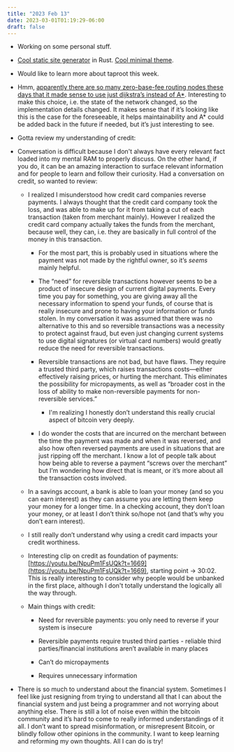 ```yaml
---
title: "2023 Feb 13"
date: 2023-03-01T01:19:29-06:00
draft: false
---
```


- Working on some personal stuff.

- [Cool static site generator](https://www.getzola.org/) in Rust. [Cool minimal theme](https://www.getzola.org/themes/sam/).
- Would like to learn more about taproot this week.
- Hmm, [apparently there are so many zero-base-fee routing nodes these days that it made sense to use just dijkstra’s instead of A\*](https://github.com/lightningdevkit/rust-lightning/pull/1722#issuecomment-1250794487). Interesting to make this choice, i.e. the state of the network changed, so the implementation details changed. It makes sense that if it’s looking like this is the case for the foreseeable, it helps maintainability and A\* could be added back in the future if needed, but it’s just interesting to see.
- Gotta review my understanding of credit:
- Conversation is difficult because I don't always have every relevant fact loaded into my mental RAM to properly discuss. On the other hand, if you do, it can be an amazing interaction to surface relevant information and for people to learn and follow their curiosity. Had a conversation on credit, so wanted to review:
    - I realized I misunderstood how credit card companies reverse payments. I always thought that the credit card company took the loss, and was able to make up for it from taking a cut of each transaction (taken from merchant mainly). However I realized the credit card company actually takes the funds from the merchant, because well, they can, i.e. they are basically in full control of the money in this transaction.

        - For the most part, this is probably used in situations where the payment was not made by the rightful owner, so it’s *seems* mainly helpful.

        - The “need” for reversible transactions however seems to be a product of insecure design of current digital payments. Every time you pay for something, you are giving away all the necessary information to spend your funds, of course that is really insecure and prone to having your information or funds stolen. In my conversation it was assumed that there was no alternative to this and so reversible transactions was a necessity to protect against fraud, but even just changing current systems to use digital signatures (or virtual card numbers) would greatly reduce the need for reversible transactions.
        - Reversible transactions are not bad, but have flaws. They require a trusted third party, which raises transactions costs—either effectively raising prices, or hurting the merchant. This eliminates the possibility for micropayments, as well as “broader cost in the loss of ability to make non-reversible payments for non-reversible services.”
            - I'm realizing I honestly don’t understand this really crucial aspect of bitcoin very deeply.
        - I do wonder the costs that are incurred on the merchant between the time the payment was made and when it was reversed, and also how often reversed payments are used in situations that are just ripping off the merchant. I know a lot of people talk about how being able to reverse a payment “screws over the merchant” but I’m wondering how direct that is meant, or it’s more about all the transaction costs involved.
    - In a savings account, a bank is able to loan your money (and so you can earn interest) as they can assume you are letting them keep your money for a longer time. In a checking account, they don’t loan your money, or at least I don’t think so/hope not (and that’s why you don’t earn interest).
    - I still really don’t understand why using a credit card impacts your credit worthiness.
    - Interesting clip on credit as foundation of payments: [https://youtu.be/NpuPm1FsUQk?t=1669](https://youtu.be/NpuPm1FsUQk?t=1669), starting point → 30:02. This is really interesting to consider why people would be unbanked in the first place, although I don't totally understand the logically all the way through.
    - Main things with credit:
        - Need for reversible payments: you only need to reverse if your system is insecure

        - Reversible payments require trusted third parties - reliable third parties/financial institutions aren’t available in many places
        - Can’t do micropayments
        - Requires unnecessary information
- There is so much to understand about the financial system. Sometimes I feel like just resigning from trying to understand all that I can about the financial system and just being a programmer and not worrying about anything else. There is still a lot of noise even within the bitcoin community and it’s hard to come to really informed understandings of it all. I don’t want to spread misinformation, or misrepresent Bitcoin, or blindly follow other opinions in the community. I want to keep learning and reforming my own thoughts. All I can do is try!

